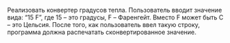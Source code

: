 Реализовать конвертер градусов тепла. 
Пользователь вводит значение вида: “15 F”, 
где 15 – это градусы, F – Фаренгейт. 
Вместо F может быть C – это Цельсия.
После того, как пользователь ввел такую строку, 
программа должна распечатать сконвертированное значение.